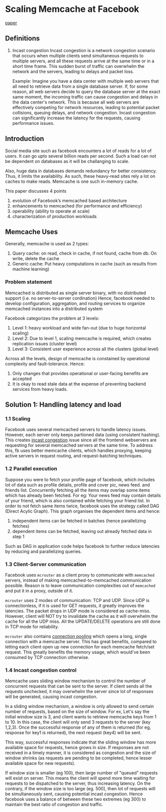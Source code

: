 # Scaling Memcache at Facebook

[paper](https://research.facebook.com/publications/scaling-memcache-at-facebook/)

## Definitions

1. Incast congestion
    Incast congestion is a network congestion scenario that occurs when multiple clients send simultaneous requests to multiple servers, and all these requests arrive at the same time or in a short time frame. This sudden burst of traffic can overwhelm the network and the servers, leading to delays and packet loss.
    
    Example: Imagine you have a data center with multiple web servers that all need to retrieve data from a single database server. If, for some reason, all web servers decide to query the database server at the exact same moment, the incoming traffic can cause congestion and delays in the data center's network. This is because all web servers are effectively competing for network resources, leading to potential packet collisions, queuing delays, and network congestion. Incast congestion can significantly increase the latency for the requests, causing performance issues.

## Introduction

Social media site such as facebook encounters a lot of reads for a lot of users. It can go upto several billion reads per second.
Such a load can not be dependent on databases as it will be challanging to scale.

Also, huge data in databases demands redundancy for better consistency. Thus, it limits the availability. As such, these heavy-read
sites rely a lot on caches to make reads. Memcache is one such in-memory cache.

This paper discusses 4 points
1. evolution of Facebook’s memcached based architecture
2. enhancements to memcached (for performance and efficiency)
3. operability (ability to operate at scale)
4. characterization of production workloads

## Memcache Uses

Generally, memcache is used as 2 types:

1. Query cache: on read, check in cache, if not found, cache from db. On write, delete the cache
2. Generic cache: Put heavy computations in cache (such as results from machine learning)

### Problem statement

Memcached is distributed as single server binary, with no distributed support (i.e. no server-to-server cordination)
Hence, facebook needed to develop configuration, aggregation, and routing services to organize memcached instances 
into a distributed system

Facebook categorizes the problem at 3 levels:

1. Level 1: heavy workload and wide fan-out (due to huge horizontal scaling)
2. Level 2: Due to level 1, scaling memcache is required, which creates replication issues (cluster level)
3. Level 3: Consistent user experience across all the clusters (global level)

Across all the levels, design of memcache is constained by operational complexity and fault-tolerance. Hence:
1. Only changes that provides operational or user-facing benefits are accepted
2. It is okay to read stale data at the expense of preventing backend services from heavy loads.

## Solution 1: Handling latency and load

### 1.1 Scaling
Facebook uses several memcached servers to handle latency issues. However, each server only keeps partioned data (using consistent hashing).
This creates [incast congestion](#incast-congestion) issue since all the frontend webservers are requesting for several memcached servers at
the same time.
To address this, fb uses better memcache clients, which handles proxying, keeping active servers in request routing, and request-batching techniques.

### 1.2 Parallel execution
Suppose you were to fetch your profile page of facebook, which includes lot of data such as profile details, profile and cover pic, news feed.
and friends list. Concurrently fetching all the items may overlap some items which has already been fetched. For eg: Your news feed may contain details
of your friend, which is also contained while fetching your friend list.
In order to not fetch same items twice, facebook uses the strategy called DAG (Direct Acylic Graph). This graph organises the dependent items and hence:
1. independent items can be fetched in batches (hence parallelizing fetches)
2. dependent items can be fetched, leaving out already fetched data in step 1

Such as DAG in application code helps facebook to further reduce latencies by reducing and parallelizing queries.

### 1.3 Client-Server communication

Facebook uses `mcrouter` as a client proxy to communicate with `memcached` servers, instead of making memcached-to-memcached communication possible.
Reason is to leave communication complexities out of `memcached` and put it in a proxy, outside of it.

`mcrouter` uses 2 modes of communication: TCP and UDP. Since UDP is connectionless, if it is used for GET requests, it greatly improves the latencies.
The packet drops in UDP mode is considered as cache-miss. However, client will NOT try to invalidate the cache as it will overwhelm the cache for all the UDP miss. All the UPDATE/DELETE operations are still done in TCP mode for reliability.

`mcrouter` also contains [connection pooling](https://github.com/facebook/mcrouter/wiki/Features#connection-pooling) which opens a long, single connection with a memcache server.
This has great benefits, compared to letting each client open up new connection for each memcache fetch/set request. This greatly benefits the memory usage, which would've been consumed by TCP connection otherwise.

### 1.4 Incast congestion control

Memcache uses sliding window mechanism to control the number of concurrent requests that can be sent to the server. If client sends all the requests unchecked, it may overwhelm the server since lot of responses will be generated, causing incast congestion.

In a sliding window mechanism, a window is only allowed to send certain number of requests, based on the size of window. For ex, Let's say the initial window size is 3, and client wants to retrieve memcache keys from 1 to 10. In this case, the client will only send 3 requests to the server (key 1,2,3). Once the successful response of any of them is returned (for eg, response for key1 is returned), the next request (key4) will be sent.

This way, successful responses indicate that the sliding window has more available space for requests, hence grows in size. If responses are not received in a timely manner, it is considered as congestion and the size of window shrinks (as requests are pending to be completed, hence lesser available space for new requests).

If window size is smaller (eg 100), then large number of "queued" requests will exist on server. This means the client will spend more time waiting for requests to be dispatched to the server, thus increasing latency. On the contrary, if the window size is too large (eg. 500), then lot of requests will be simultaneously sent, causing potential incast congestion. Hence facebook uses a balance of between these two extremes (eg 300) to maintain the best ratio of congestion and traffic.
